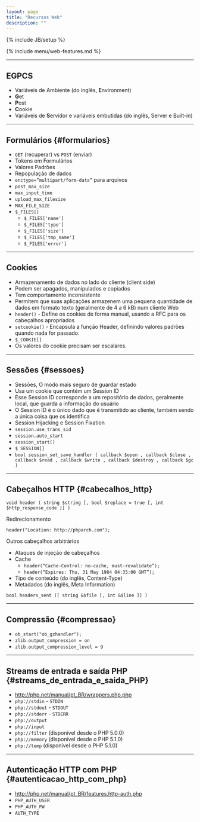 ```yaml
---
layout: page
title: "Recursos Web"
description: ""
---
```

{% include JB/setup %}

{% include menu/web-features.md %}


* * *

## EGPCS


* Variáveis de Ambiente (do inglês, **E**nvironment)
* **G**et
* **P**ost
* **C**ookie
* Variáveis de **S**ervidor e variáveis embutidas (do inglês, Server e Built-in)


* * *

## Formulários {#formularios}


* `GET` (recuperar) vs `POST` (enviar)
* Tokens em Formulários
* Valores Padrões
* Repopulação de dados
* `enctype=”multipart/form-data”` para arquivos
* `post_max_size`
* `max_input_time`
* `upload_max_filesize`
* `MAX_FILE_SIZE`
* `$_FILES[]`
   * `$_FILES['name']`
   * `$_FILES['type']`
   * `$_FILES['size']`
   * `$_FILES['tmp_name']`
   * `$_FILES['error']`


* * *

## Cookies


* Armazenamento de dados no lado do cliente (client side)
* Podem ser apagados, manipulados e copiados
* Tem comportamento inconsistente
* Permitem que suas aplicações armazenem uma pequena quantidade de dados em formato texto (geralmente de 4 a 6 kB) num cliente Web
* `header()` - Define os cookies de forma manual, usando a RFC para os cabeçalhos apropriados
* `setcookie()` - Encapsula a função Header, definindo valores padrões quando nada for passado.
* `$_COOKIE[]`
* Os valores do cookie precisam ser escalares.


* * *

## Sessões {#sessoes}


* Sessões, O modo mais seguro de guardar estado
* Usa um cookie que contém um Session ID
* Esse Session ID corresponde a um repositório de dados, geralmente local, que guarda a informação do usuário
* O Session ID é o único dado que é transmitido ao cliente, também sendo a única coisa que os identifica
* Session Hijacking e Session Fixation
* `session.use_trans_sid`
* `session.auto_start`
* `session_start()`
* `$_SESSION[]`
* `bool session_set_save_handler ( callback $open , callback $close , callback $read , callback $write , callback $destroy , callback $gc )`


* * *

## Cabeçalhos HTTP {#cabecalhos_http}


`void header ( string $string [, bool $replace = true [, int $http_response_code ]] )`

Redirecionamento

`header("Location: http://phparch.com");`

Outros cabeçalhos arbitrários

* Ataques de injeção de cabeçalhos
* Cache
   * `header(“Cache-Control: no-cache, must-revalidate”);`
   * `header(“Expires: Thu, 31 May 1984 04:35:00 GMT”);`
* Tipo de conteúdo (do inglês, Content-Type)
* Metadados (do inglês, Meta Information)

`bool headers_sent ([ string &$file [, int &$line ]] )`


* * *

## Compressão {#compressao}


* `ob_start("ob_gzhandler");`
* `zlib.output_compression = on`
* `zlib.output_compression_level = 9`


* * *

## Streams de entrada e saída PHP {#streams_de_entrada_e_saida_PHP}


* <http://php.net/manual/pt_BR/wrappers.php.php>
* `php://stdin` - `STDIN`
* `php://stdout` - `STDOUT`
* `php://stderr` - `STDERR`
* `php://output`
* `php://input`
* `php://filter` (disponível desde o PHP 5.0.0)
* `php://memory` (disponível desde o PHP 5.1.0)
* `php://temp` (disponível desde o PHP 5.1.0)


* * *

## Autenticação HTTP com PHP {#autenticacao_http_com_php}

* <http://php.net/manual/pt_BR/features.http-auth.php>
* `PHP_AUTH_USER`
* `PHP_AUTH_PW`
* `AUTH_TYPE`
